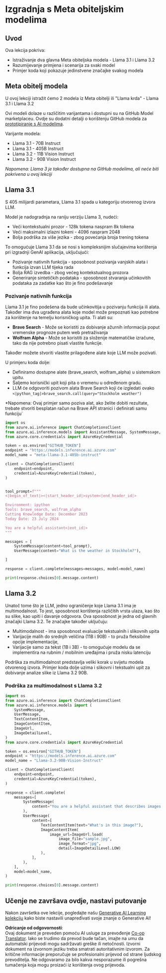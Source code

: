 <!--
CO_OP_TRANSLATOR_METADATA:
{
  "original_hash": "4c2a0b0c738b649ef049fb99a23be661",
  "translation_date": "2025-05-20T11:17:06+00:00",
  "source_file": "21-meta/README.md",
  "language_code": "hr"
}
-->
# Izgradnja s Meta obiteljskim modelima

## Uvod

Ova lekcija pokriva:

- Istraživanje dva glavna Meta obiteljska modela - Llama 3.1 i Llama 3.2
- Razumijevanje primjena i scenarija za svaki model
- Primjer koda koji pokazuje jedinstvene značajke svakog modela

## Meta obitelj modela

U ovoj lekciji istražit ćemo 2 modela iz Meta obitelji ili "Llama krda" - Llama 3.1 i Llama 3.2

Ovi modeli dolaze u različitim varijantama i dostupni su na GitHub Model marketplaceu. Ovdje su dodatni detalji o korištenju GitHub modela za [prototipiranje s AI modelima](https://docs.github.com/en/github-models/prototyping-with-ai-models?WT.mc_id=academic-105485-koreyst).

Varijante modela:
- Llama 3.1 - 70B Instruct
- Llama 3.1 - 405B Instruct
- Llama 3.2 - 11B Vision Instruct
- Llama 3.2 - 90B Vision Instruct

*Napomena: Llama 3 je također dostupna na GitHub modelima, ali neće biti pokrivena u ovoj lekciji*

## Llama 3.1

S 405 milijardi parametara, Llama 3.1 spada u kategoriju otvorenog izvora LLM.

Model je nadogradnja na raniju verziju Llama 3, nudeći:

- Veći kontekstualni prozor - 128k tokena naspram 8k tokena
- Veći maksimalni izlazni tokeni - 4096 naspram 2048
- Bolja podrška za više jezika - zbog povećanja broja trening tokena

To omogućuje Llama 3.1 da se nosi s kompleksnijim slučajevima korištenja pri izgradnji GenAI aplikacija, uključujući:
- Pozivanje nativnih funkcija - sposobnost pozivanja vanjskih alata i funkcija izvan LLM tijeka rada
- Bolja RAG izvedba - zbog većeg kontekstualnog prozora
- Generiranje sintetičkih podataka - sposobnost stvaranja učinkovitih podataka za zadatke kao što je fino podešavanje

### Pozivanje nativnih funkcija

Llama 3.1 je fino podešena da bude učinkovitija u pozivanju funkcija ili alata. Također ima dva ugrađena alata koje model može prepoznati kao potrebne za korištenje na temelju korisničkog upita. Ti alati su:

- **Brave Search** - Može se koristiti za dobivanje ažurnih informacija poput vremenske prognoze putem web pretraživanja
- **Wolfram Alpha** - Može se koristiti za složenije matematičke izračune, tako da nije potrebno pisati vlastite funkcije.

Također možete stvoriti vlastite prilagođene alate koje LLM može pozivati.

U primjeru koda dolje:

- Definiramo dostupne alate (brave_search, wolfram_alpha) u sistemskom upitu.
- Šaljemo korisnički upit koji pita o vremenu u određenom gradu.
- LLM će odgovoriti pozivom alata Brave Search koji će izgledati ovako `<|python_tag|>brave_search.call(query="Stockholm weather")`

*Napomena: Ovaj primjer samo poziva alat, ako želite dobiti rezultate, trebate stvoriti besplatan račun na Brave API stranici i definirati samu funkciju`

```python 
import os
from azure.ai.inference import ChatCompletionsClient
from azure.ai.inference.models import AssistantMessage, SystemMessage, UserMessage
from azure.core.credentials import AzureKeyCredential

token = os.environ["GITHUB_TOKEN"]
endpoint = "https://models.inference.ai.azure.com"
model_name = "meta-llama-3.1-405b-instruct"

client = ChatCompletionsClient(
    endpoint=endpoint,
    credential=AzureKeyCredential(token),
)


tool_prompt=f"""
<|begin_of_text|><|start_header_id|>system<|end_header_id|>

Environment: ipython
Tools: brave_search, wolfram_alpha
Cutting Knowledge Date: December 2023
Today Date: 23 July 2024

You are a helpful assistant<|eot_id|>
"""

messages = [
    SystemMessage(content=tool_prompt),
    UserMessage(content="What is the weather in Stockholm?"),

]

response = client.complete(messages=messages, model=model_name)

print(response.choices[0].message.content)
```

## Llama 3.2

Unatoč tome što je LLM, jedno ograničenje koje Llama 3.1 ima je multimodalnost. To jest, sposobnost korištenja različitih vrsta ulaza, kao što su slike, kao upiti i davanje odgovora. Ova sposobnost je jedna od glavnih značajki Llama 3.2. Te značajke također uključuju:

- Multimodalnost - ima sposobnost evaluacije tekstualnih i slikovnih upita
- Varijacije malih do srednjih veličina (11B i 90B) - to pruža fleksibilne opcije implementacije,
- Varijacije samo za tekst (1B i 3B) - to omogućuje modelu da se implementira na rubnim / mobilnim uređajima i pruža nisku latenciju

Podrška za multimodalnost predstavlja veliki korak u svijetu modela otvorenog izvora. Primjer koda dolje uzima i slikovni i tekstualni upit za dobivanje analize slike iz Llama 3.2 90B.

### Podrška za multimodalnost s Llama 3.2

```python 
import os
from azure.ai.inference import ChatCompletionsClient
from azure.ai.inference.models import (
    SystemMessage,
    UserMessage,
    TextContentItem,
    ImageContentItem,
    ImageUrl,
    ImageDetailLevel,
)
from azure.core.credentials import AzureKeyCredential

token = os.environ["GITHUB_TOKEN"]
endpoint = "https://models.inference.ai.azure.com"
model_name = "Llama-3.2-90B-Vision-Instruct"

client = ChatCompletionsClient(
    endpoint=endpoint,
    credential=AzureKeyCredential(token),
)

response = client.complete(
    messages=[
        SystemMessage(
            content="You are a helpful assistant that describes images in details."
        ),
        UserMessage(
            content=[
                TextContentItem(text="What's in this image?"),
                ImageContentItem(
                    image_url=ImageUrl.load(
                        image_file="sample.jpg",
                        image_format="jpg",
                        detail=ImageDetailLevel.LOW)
                ),
            ],
        ),
    ],
    model=model_name,
)

print(response.choices[0].message.content)
```

## Učenje ne završava ovdje, nastavi putovanje

Nakon završetka ove lekcije, pogledajte našu [Generative AI Learning kolekciju](https://aka.ms/genai-collection?WT.mc_id=academic-105485-koreyst) kako biste nastavili unapređivati svoje znanje o Generative AI!

**Odricanje od odgovornosti**:  
Ovaj dokument je preveden pomoću AI usluge za prevođenje [Co-op Translator](https://github.com/Azure/co-op-translator). Iako se trudimo da prevod bude tačan, imajte na umu da automatski prijevodi mogu sadržavati greške ili netočnosti. Izvorni dokument na izvornom jeziku treba smatrati autoritativnim izvorom. Za kritične informacije preporučuje se profesionalni prijevod od strane ljudskog prevoditelja. Ne odgovaramo za bilo kakva nesporazume ili pogrešna tumačenja koja mogu proizaći iz korištenja ovog prijevoda.
